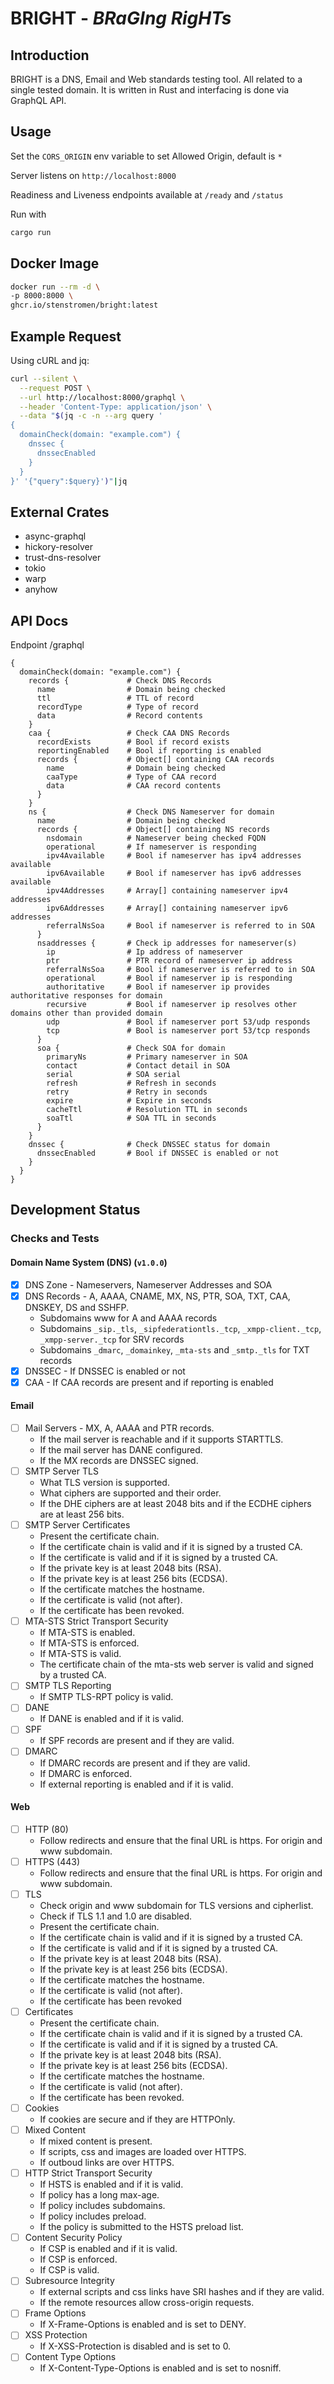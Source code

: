 # BRIGHT - *BRaGIng RigHTs*

## Introduction

BRIGHT is a DNS, Email and Web standards testing tool. All related to a single tested domain.
It is written in Rust and interfacing is done via GraphQL API.

## Usage

Set the `CORS_ORIGIN` env variable to set Allowed Origin, default is `*`

Server listens on `http://localhost:8000`

Readiness and Liveness endpoints available at `/ready` and `/status`

Run with

```bash
cargo run
```

## Docker Image

```bash
docker run --rm -d \
-p 8000:8000 \
ghcr.io/stenstromen/bright:latest
```

## Example Request

Using cURL and jq:

```bash
curl --silent \
  --request POST \
  --url http://localhost:8000/graphql \
  --header 'Content-Type: application/json' \
  --data "$(jq -c -n --arg query '
{
  domainCheck(domain: "example.com") {
    dnssec {
      dnssecEnabled
    }
  }
}' '{"query":$query}')"|jq
```

## External Crates

- async-graphql
- hickory-resolver
- trust-dns-resolver
- tokio
- warp
- anyhow

## API Docs

Endpoint /graphql

```query
{
  domainCheck(domain: "example.com") {
    records {             # Check DNS Records
      name                # Domain being checked
      ttl                 # TTL of record
      recordType          # Type of record
      data                # Record contents
    }
    caa {                 # Check CAA DNS Records
      recordExists        # Bool if record exists
      reportingEnabled    # Bool if reporting is enabled
      records {           # Object[] containing CAA records
        name              # Domain being checked
        caaType           # Type of CAA record
        data              # CAA record contents
      }
    }
    ns {                  # Check DNS Nameserver for domain
      name                # Domain being checked
      records {           # Object[] containing NS records
        nsdomain          # Nameserver being checked FQDN 
        operational       # If nameserver is responding
        ipv4Available     # Bool if nameserver has ipv4 addresses available
        ipv6Available     # Bool if nameserver has ipv6 addresses available
        ipv4Addresses     # Array[] containing nameserver ipv4 addresses
        ipv6Addresses     # Array[] containing nameserver ipv6 addresses
        referralNsSoa     # Bool if nameserver is referred to in SOA
      }
      nsaddresses {       # Check ip addresses for nameserver(s)
        ip                # Ip address of nameserver
        ptr               # PTR record of nameserver ip address
        referralNsSoa     # Bool if nameserver is referred to in SOA
        operational       # Bool if nameserver ip is responding
        authoritative     # Bool if nameserver ip provides authoritative responses for domain 
        recursive         # Bool if nameserver ip resolves other domains other than provided domain
        udp               # Bool if nameserver port 53/udp responds
        tcp               # Bool is nameserver port 53/tcp responds
      }
      soa {               # Check SOA for domain
        primaryNs         # Primary nameserver in SOA
        contact           # Contact detail in SOA
        serial            # SOA serial
        refresh           # Refresh in seconds
        retry             # Retry in seconds
        expire            # Expire in seconds
        cacheTtl          # Resolution TTL in seconds
        soaTtl            # SOA TTL in seconds
      }
    }
    dnssec {              # Check DNSSEC status for domain
      dnssecEnabled       # Bool if DNSSEC is enabled or not
    }
  }
}
```

## Development Status

### Checks and Tests

#### Domain Name System (DNS) (`v1.0.0`)

- [x] DNS Zone - Nameservers, Nameserver Addresses and SOA
- [x] DNS Records - A, AAAA, CNAME, MX, NS, PTR, SOA, TXT, CAA, DNSKEY, DS and SSHFP.
  - Subdomains www for A and AAAA records
  - Subdomains `_sip._tls`, `_sipfederationtls._tcp`, `_xmpp-client._tcp`, `_xmpp-server._tcp` for SRV records
  - Subdomains `_dmarc`, `_domainkey`, `_mta-sts` and `_smtp._tls` for TXT records
- [x] DNSSEC - If DNSSEC is enabled or not
- [x] CAA - If CAA records are present and if reporting is enabled

#### Email

- [ ] Mail Servers - MX, A, AAAA and PTR records.
  - If the mail server is reachable and if it supports STARTTLS.
  - If the mail server has DANE configured.
  - If the MX records are DNSSEC signed.
- [ ] SMTP Server TLS
  - What TLS version is supported.
  - What ciphers are supported and their order.
  - If the DHE ciphers are at least 2048 bits and if the ECDHE ciphers are at least 256 bits.
- [ ] SMTP Server Certificates
  - Present the certificate chain.
  - If the certificate chain is valid and if it is signed by a trusted CA.
  - If the certificate is valid and if it is signed by a trusted CA.
  - If the private key is at least 2048 bits (RSA).
  - If the private key is at least 256 bits (ECDSA).
  - If the certificate matches the hostname.
  - If the certificate is valid (not after).
  - If the certificate has been revoked.
- [ ] MTA-STS Strict Transport Security
  - If MTA-STS is enabled.
  - If MTA-STS is enforced.
  - If MTA-STS is valid.
  - The certificate chain of the mta-sts web server is valid and signed by a trusted CA.
- [ ] SMTP TLS Reporting
  - If SMTP TLS-RPT policy is valid.
- [ ] DANE
  - If DANE is enabled and if it is valid.
- [ ] SPF
  - If SPF records are present and if they are valid.
- [ ] DMARC
  - If DMARC records are present and if they are valid.
  - If DMARC is enforced.
  - If external reporting is enabled and if it is valid.

#### Web

- [ ] HTTP (80)
  - Follow redirects and ensure that the final URL is https. For origin and www subdomain.
- [ ] HTTPS (443)
  - Follow redirects and ensure that the final URL is https. For origin and www subdomain.
- [ ] TLS
  - Check origin and www subdomain for TLS versions and cipherlist.
  - Check if TLS 1.1 and 1.0 are disabled.
  - Present the certificate chain.
  - If the certificate chain is valid and if it is signed by a trusted CA.
  - If the certificate is valid and if it is signed by a trusted CA.
  - If the private key is at least 2048 bits (RSA).
  - If the private key is at least 256 bits (ECDSA).
  - If the certificate matches the hostname.
  - If the certificate is valid (not after).
  - If the certificate has been revoked
- [ ] Certificates
  - Present the certificate chain.
  - If the certificate chain is valid and if it is signed by a trusted CA.
  - If the certificate is valid and if it is signed by a trusted CA.
  - If the private key is at least 2048 bits (RSA).
  - If the private key is at least 256 bits (ECDSA).
  - If the certificate matches the hostname.
  - If the certificate is valid (not after).
  - If the certificate has been revoked.
- [ ] Cookies
  - If cookies are secure and if they are HTTPOnly.
- [ ] Mixed Content
  - If mixed content is present.
  - If scripts, css and images are loaded over HTTPS.
  - If outboud links are over HTTPS.
- [ ] HTTP Strict Transport Security
  - If HSTS is enabled and if it is valid.
  - If policy has a long max-age.
  - If policy includes subdomains.
  - If policy includes preload.
  - If the policy is submitted to the HSTS preload list.
- [ ] Content Security Policy
  - If CSP is enabled and if it is valid.
  - If CSP is enforced.
  - If CSP is valid.
- [ ] Subresource Integrity
  - If external scripts and css links have SRI hashes and if they are valid.
  - If the remote resources allow cross-origin requests.
- [ ] Frame Options
  - If X-Frame-Options is enabled and is set to DENY.
- [ ] XSS Protection
  - If X-XSS-Protection is disabled and is set to 0.
- [ ] Content Type Options
  - If X-Content-Type-Options is enabled and is set to nosniff.
